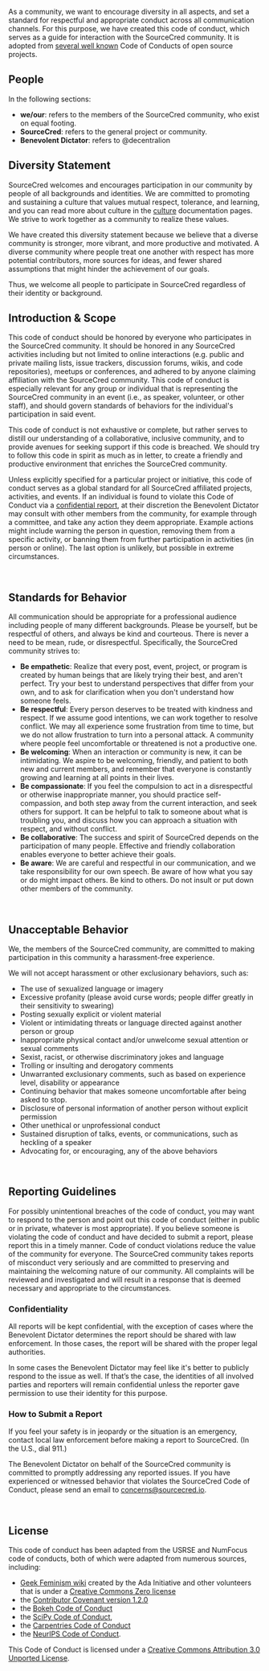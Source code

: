 As a community, we want to encourage diversity in all aspects, and set a standard
for respectful and appropriate conduct across all communication channels. For
this purpose, we have created this code of conduct, which serves as a guide for
interaction with the SourceCred community. It is adopted from [several well known](#license)
Code of Conducts of open source projects.

## People

In the following sections:

 - **we/our**: refers to the members of the SourceCred community, who exist on equal footing.
 - **SourceCred**: refers to the general project or community.
 - **Benevolent Dictator**: refers to @decentralion

## Diversity Statement

SourceCred welcomes and encourages participation in our community by people of 
all backgrounds and identities. We are committed to promoting and sustaining a culture that values mutual respect, tolerance, and learning, and you can read more about culture
in the [culture](../culture) documentation pages. We strive to work together 
as a community to realize these values.

We have created this diversity statement because we believe that a diverse community is stronger, more vibrant, and more productive and motivated. A diverse community where people treat one another with respect has more potential contributors, more sources for ideas, and fewer shared assumptions that might hinder the achievement of our goals.

Thus, we welcome all people to participate in SourceCred regardless of their identity
or background.

## Introduction & Scope

This code of conduct should be honored by everyone who participates in the SourceCred community.
It should be honored in any SourceCred activities including but not limited to
online interactions (e.g. public and private mailing lists, issue trackers, discussion forums, wikis, and code repositories), meetups or conferences, and adhered to by anyone claiming affiliation 
with the SourceCred community. This code of conduct is especially relevant for any
group or individual that is representing the SourceCred community in an event
(i.e., as speaker, volunteer, or other staff), and should govern standards of behaviors
for the individual's participation in said event.

This code of conduct is not exhaustive or complete, but rather serves to distill our understanding of a collaborative, inclusive community, and to provide avenues for seeking support if this
code is breached. We should try to follow this code in spirit as much as in letter, to create a friendly and productive environment that enriches the SourceCred community.

Unless explicitly specified for a particular project or initiative, this code
of conduct serves as a global standard for all SourceCred affiliated projects, activities,
and events. If an individual is found to violate this Code of Conduct via a [confidential report](#confidentiality), at their discretion the Benevolent Dictator may consult with other members from the community, for example through a committee, and take any action they
deem appropriate. Example actions might include warning the person in question,
removing them from a specific activity, or banning them from further participation in 
activities (in person or online). The last option is unlikely, but possible in extreme
circumstances.

<br>

## Standards for Behavior

All communication should be appropriate for a professional audience including people of many different backgrounds. Please be yourself, but be respectful of others, and always be kind and courteous. There is never a need to be mean, rude, or disrespectful. Specifically, the SourceCred community strives to:

 - **Be empathetic**: Realize that every post, event, project, or program is created by human beings that are likely trying their best, and aren't perfect. Try your best to understand perspectives that differ from your own, and to ask for clarification when you don't understand how someone feels.
 - **Be respectful**: Every person deserves to be treated with kindness and respect. If we assume good intentions, we can work together to resolve conflict. We may all experience some frustration from time to time, but we do not allow frustration to turn into a personal attack. A community where
people feel uncomfortable or threatened is not a productive one.
 - **Be welcoming**: When an interaction or community is new, it can be intimidating. We aspire to be welcoming, friendly, and patient to both new and current members, and remember that everyone is constantly growing and learning at all points in their lives.
 - **Be compassionate**: If you feel the compulsion to act in a disrespectful or otherwise inappropriate manner, you should practice self-compassion, and both step away from the current interaction, and seek others for support. It can be helpful to talk to someone about what is troubling you, and discuss how you can approach a situation with respect, and without conflict. 
 - **Be collaborative**: The success and spirit of SourceCred depends on the participation of many people. Effective and friendly collaboration enables everyone to better achieve their goals.  
 - **Be aware**: We are careful and respectful in our communication, and we take responsibility for our own speech. Be aware of how what you say or do might impact others. Be kind to others. Do not insult or put down other members of the community.

<br>

## Unacceptable Behavior

We, the members of the SourceCred community, are committed to making participation in this community a harassment-free experience.

We will not accept harassment or other exclusionary behaviors, such as:

 * The use of sexualized language or imagery  
 * Excessive profanity (please avoid curse words; people differ greatly in their sensitivity to swearing)  
 * Posting sexually explicit or violent material
 * Violent or intimidating threats or language directed against another person or group
 * Inappropriate physical contact and/or unwelcome sexual attention or sexual comments
 * Sexist, racist, or otherwise discriminatory jokes and language
 * Trolling or insulting and derogatory comments
 * Unwarranted exclusionary comments, such as based on experience level, disability or appearance
 * Continuing behavior that makes someone uncomfortable after being asked to stop.
 * Disclosure of personal information of another person without explicit permission
 * Other unethical or unprofessional conduct
 * Sustained disruption of talks, events, or communications, such as heckling of a speaker
 * Advocating for, or encouraging, any of the above behaviors

<br>

## Reporting Guidelines

For possibly unintentional breaches of the code of conduct, you may want to respond to the person and point out this code of conduct (either in public or in private, whatever is most appropriate). 
If you believe someone is violating the code of conduct and have decided to submit a report, please report this in a timely manner. Code of conduct violations reduce the value of the community for everyone. The SourceCred community takes reports of misconduct very seriously
and are committed to preserving and maintaining the welcoming nature of our community.
All complaints will be reviewed and investigated and will result in a response that is deemed necessary and appropriate to the circumstances. 

### Confidentiality

All reports will be kept confidential, with the exception of cases where the Benevolent Dictator determines the report should be shared with law enforcement. In those cases, the report will be shared with the proper legal authorities.

In some cases the Benevolent Dictator may feel like it's better to publicly respond to the issue as well. If that’s the case, the identities of all involved parties and reporters will remain confidential unless the reporter gave permission to use their identity for this purpose.

### How to Submit a Report

If you feel your safety is in jeopardy or the situation is an emergency, contact local law enforcement before making a report to SourceCred. (In the U.S., dial 911.)

The Benevolent Dictator on behalf of the SourceCred community is committed to promptly addressing any reported issues. If you have experienced or witnessed behavior that violates the SourceCred Code of Conduct, please send an email to concerns@sourcecred.io.

<br>

## License

This code of conduct has been adapted from the USRSE and NumFocus code of conducts, both of which
were adapted from numerous sources, including:

 - [Geek Feminism wiki](http://geekfeminism.wikia.com/wiki/Conference_anti-harassment/Policy) created by the Ada Initiative and other volunteers that is under a [Creative Commons Zero license](https://creativecommons.org/share-your-work/public-domain/cc0/)
 - the [Contributor Covenant version 1.2.0](http://contributor-covenant.org/version/1/2/0/)
 - the [Bokeh Code of Conduct](https://github.com/bokeh/bokeh/blob/master/CODE_OF_CONDUCT.md)
 - the [SciPy Code of Conduct](https://github.com/jupyter/governance/blob/master/conduct/enforcement.md),
 - the [Carpentries Code of Conduct](https://docs.carpentries.org/topic_folders/policies/code-of-conduct.html#enforcement-manual)
 - the [NeurIPS Code of Conduct](https://nips.cc/public/CodeOfConduct).

This Code of Conduct is licensed under a [Creative Commons Attribution 3.0 Unported License](https://creativecommons.org/licenses/by/3.0/).
